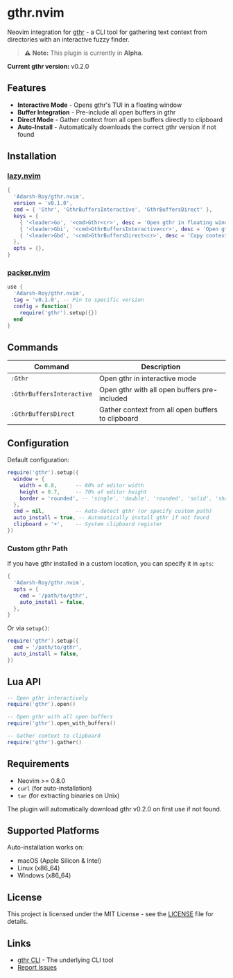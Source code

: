 # gthr.nvim

Neovim integration for [gthr](https://github.com/Adarsh-Roy/gthr) - a CLI tool for gathering text context from directories with an interactive fuzzy finder.

> ⚠️ **Note:** This plugin is currently in **Alpha**.  

**Current gthr version:** v0.2.0

## Features

- **Interactive Mode** - Opens gthr's TUI in a floating window
- **Buffer Integration** - Pre-include all open buffers in gthr
- **Direct Mode** - Gather context from all open buffers directly to clipboard
- **Auto-Install** - Automatically downloads the correct gthr version if not found

## Installation

### [lazy.nvim](https://github.com/folke/lazy.nvim)

```lua
{
  'Adarsh-Roy/gthr.nvim',
  version = 'v0.1.0',
  cmd = { 'Gthr', 'GthrBuffersInteractive', 'GthrBuffersDirect' },
  keys = {
    { '<leader>Go', '<cmd>Gthr<cr>', desc = 'Open gthr in floating window' },
    { '<leader>Gbi', '<cmd>GthrBuffersInteractive<cr>', desc = 'Open gthr floating window with all buffers pre-included' },
    { '<leader>Gbd', '<cmd>GthrBuffersDirect<cr>', desc = 'Copy context for all open buffers directly' },
  },
  opts = {},
}
```

### [packer.nvim](https://github.com/wbthomason/packer.nvim)

```lua
use {
  'Adarsh-Roy/gthr.nvim',
  tag = 'v0.1.0', -- Pin to specific version
  config = function()
    require('gthr').setup({})
  end
}
```

## Commands

| Command | Description |
|---------|-------------|
| `:Gthr` | Open gthr in interactive mode |
| `:GthrBuffersInteractive` | Open gthr with all open buffers pre-included |
| `:GthrBuffersDirect` | Gather context from all open buffers to clipboard |

## Configuration

Default configuration:

```lua
require('gthr').setup({
  window = {
    width = 0.8,      -- 80% of editor width
    height = 0.7,     -- 70% of editor height
    border = 'rounded', -- 'single', 'double', 'rounded', 'solid', 'shadow'
  },
  cmd = nil,          -- Auto-detect gthr (or specify custom path)
  auto_install = true, -- Automatically install gthr if not found
  clipboard = '+',    -- System clipboard register
})
```

### Custom gthr Path

If you have gthr installed in a custom location, you can specify it in `opts`:

```lua
{
  'Adarsh-Roy/gthr.nvim',
  opts = {
    cmd = '/path/to/gthr',
    auto_install = false,
  },
}
```

Or via `setup()`:

```lua
require('gthr').setup({
  cmd = '/path/to/gthr',
  auto_install = false,
})
```

## Lua API

```lua
-- Open gthr interactively
require('gthr').open()

-- Open gthr with all open buffers
require('gthr').open_with_buffers()

-- Gather context to clipboard
require('gthr').gather()
```

## Requirements

- Neovim >= 0.8.0
- `curl` (for auto-installation)
- `tar` (for extracting binaries on Unix)

The plugin will automatically download gthr v0.2.0 on first use if not found.

## Supported Platforms

Auto-installation works on:
- macOS (Apple Silicon & Intel)
- Linux (x86_64)
- Windows (x86_64)

## License

This project is licensed under the MIT License - see the [LICENSE](./LICENSE) file for details.

## Links

- [gthr CLI](https://github.com/Adarsh-Roy/gthr) - The underlying CLI tool
- [Report Issues](https://github.com/Adarsh-Roy/gthr.nvim/issues)
